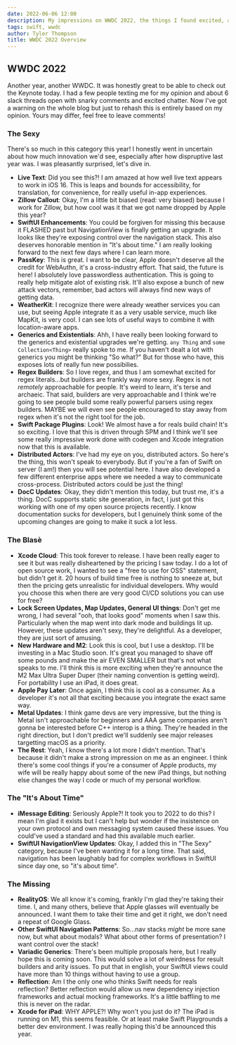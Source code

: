 ```yaml
---
date: 2022-06-06 12:00
description: My impressions on WWDC 2022, the things I found excited, and areas I intend to explore next.
tags: swift, wwdc
author: Tyler Thompson
title: WWDC 2022 Overview
---
```


## WWDC 2022
Another year, another WWDC. It was honestly great to be able to check out the Keynote today. I had a few people texting me for my opinion and about 6 slack threads open with snarky comments and excited chatter. Now I've got a warning on the whole blog but just to rehash this is entirely based on my opinion. Yours may differ, feel free to leave comments!

### The Sexy
There's so much in this category this year! I honestly went in uncertain about how much innovation we'd see, especially after how dispruptive last year was. I was pleasantly surprised, let's dive in.

- **Live Text**: Did you see this?! I am amazed at how well live text appears to work in iOS 16. This is leaps and bounds for accessibility, for translation, for convenience, for really useful in-app experiences.
- **Zillow Callout**: Okay, I'm a little bit biased (read: very biased) because I work for Zillow, but how cool was it that we got name dropped by Apple this year?
- **SwiftUI Enhancements**: You could be forgiven for missing this because it FLASHED past but NavigationView is finally getting an upgrade. It looks like they're exposing control over the navigation stack. This also deserves honorable mention in "It's about time." I am really looking forward to the next few days where I can learn more.
- **PassKey**: This is great. I want to be clear, Apple doesn't deserve all the credit for WebAuthn, it's a cross-industry effort. That said, the future is here! I absolutely love passwordless authentication. This is going to really help mitigate alot of existing risk. It'll also expose a bunch of new attack vectors, remember, bad actors will always find new ways of getting data.
- **WeatherKit**: I recognize there were already weather services you can use, but seeing Apple integrate it as a very usable service, much like MapKit, is very cool. I can see lots of useful ways to combine it with location-aware apps. 
- **Generics and Existentials**: Ahh, I have really been looking forward to the generics and existential upgrades we're getting. `any Thing` and `some Collection<Thing>` really spoke to me. If you haven't dealt a lot with generics you might be thinking "So what?" But for those who have, this exposes lots of really fun new possibilies. 
- **Regex Builders**: So I love regex, and thus I am somewhat excited for regex literals...but builders are frankly way more sexy. Regex is not *remotely* approachable for people. It's weird to learn, it's terse and archaeic. That said, builders are very approachable and I think we're going to see people build some really powerful parsers using regex builders. MAYBE we will even see people encouraged to stay away from regex when it's not the right tool for the job.
- **Swift Package Plugins**: Look! We almost have a for reals build chain! It's so exciting. I love that this is driven through SPM and I think we'll see some really impressive work done with codegen and Xcode integration now that this is available.
- **Distributed Actors**: I've had my eye on you, distributed actors. So here's the thing, this won't speak to everybody. But if you're a fan of Swift on server (I am!) then you will see potential here. I have also developed a few different enterprise apps where we needed a way to communicate cross-process. Distributed actors could be just the thing!
- **DocC Updates**: Okay, they didn't mention this today, but trust me, it's a thing. DocC supports static site generation, in fact, I just got this working with one of my open source projects recently. I know documentation sucks for developers, but I genuinely think some of the upcoming changes are going to make it suck a lot less.

### The Blasè
- **Xcode Cloud**: This took forever to release. I have been really eager to see it but was really disheartened by the pricing I saw today. I do a lot of open source work, I wanted to see a "free to use for OSS" statement, but didn't get it. 20 hours of build time free is nothing to sneeze at, but then the pricing gets unrealistic for individual developers. Why would you choose this when there are very good CI/CD solutions you can use for free?
- **Lock Screen Updates, Map Updates, General UI things**: Don't get me wrong, I had several "ooh, that looks good" moments when I saw this. Particularly when the map went into dark mode and buildings lit up. However, these updates aren't sexy, they're delightful. As a developer, they are just sort of amusing.
- **New Hardware and M2**: Look this is cool, but I use a desktop. I'll be investing in a Mac Studio soon. It's great you managed to shave off some pounds and make the air EVEN SMALLER but that's not what speaks to me. I'll think this is more exciting when they're announce the M2 Max Ultra Super Duper (their naming convention is getting weird). For portability I use an iPad, it does great.
- **Apple Pay Later**: Once again, I think this is cool as a consumer. As a developer it's not all that exciting because you integrate the exact same way. 
- **Metal Updates**: I think game devs are very impressive, but the thing is Metal isn't approachable for beginners and AAA game companies aren't gonna be interested before C++ interop is a thing. They're headed in the right direction, but I don't predict we'll suddenly see major releases targetting macOS as a priority.
- **The Rest**: Yeah, I know there's a lot more I didn't mention. That's because it didn't make a strong impression on me as an engineer. I think there's some cool things if you're a consumer of Apple products, my wife will be really happy about some of the new iPad things, but nothing else changes the way I code or much of my personal workflow.

### The "It's About Time"
- **iMessage Editing**: Seriously Apple?! It took you to 2022 to do this? I mean I'm glad it exists but I can't help but wonder if the insistence on your own protocol and own messaging system caused these issues. You could've used a standard and had this available much earlier.
- **SwiftUI NavigationView Updates**: Okay, I added this in "The Sexy" category, because I've been wanting it for a long time. That said, navigation has been laughably bad for complex workflows in SwiftUI since day one, so "it's about time".

### The Missing
- **RealityOS**: We all know it's coming, frankly I'm glad they're taking their time. I, and many others, believe that Apple glasses will eventually be announced. I want them to take their time and get it right, we don't need a repeat of Google Glass.
- **Other SwiftUI Navigation Patterns**: So...nav stacks *might* be more sane now, but what about modals? What about other forms of presentation? I want control over the stack!
- **Variadic Generics**: There's been multiple proposals here, but I really hope this is coming soon. This would solve a lot of weirdness for result builders and arity issues. To put that in english, your SwiftUI views could have more than 10 things without having to use a group.
- **Reflection**: Am I the only one who thinks Swift needs for reals reflection? Better reflection would allow us new dependency injection frameworks and actual mocking frameworks. It's a little baffling to me this is never on the radar.
- **Xcode for iPad**: WHY APPLE?! Why won't you just do it? The iPad is running on M1, this seems feasible. Or at least make Swift Playgrounds a better dev environment. I was really hoping this'd be announced this year.